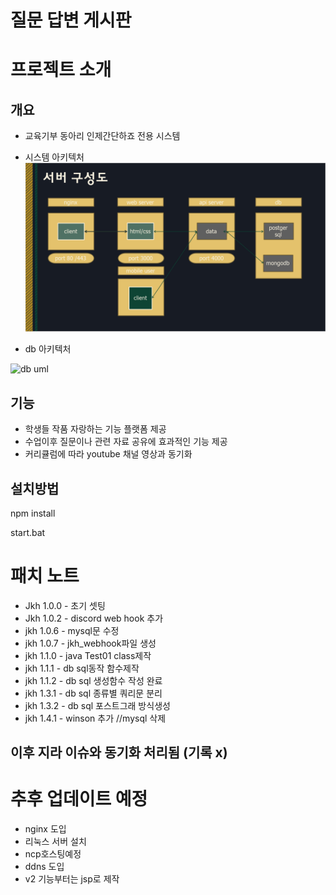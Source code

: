# 질문 답변 게시판
# 프로젝트 소개
## 개요
- 교육기부 동아리 인제간단하죠 전용 시스템
- 시스템 아키텍처
![Architecture](./Architecture2.png)

- db 아키텍처

![db uml](./Dbuml.png)

## 기능
- 학생들 작품 자랑하는 기능 플랫폼 제공
- 수업이후 질문이나 관련 자료 공유에 효과적인 기능 제공
- 커리큘럼에 따라 youtube 채널 영상과 동기화

## 설치방법

npm install

start.bat

# 패치 노트
- Jkh 1.0.0 - 초기 셋팅
- Jkh 1.0.2 - discord web hook 추가
- jkh 1.0.6 - mysql문 수정
- jkh 1.0.7 - jkh_webhook파일 생성 
- jkh 1.1.0 - java Test01 class제작
- jkh 1.1.1 - db sql동작 함수제작
- jkh 1.1.2 - db sql 생성함수 작성 완료
- jkh 1.3.1 - db sql 종류별 쿼리문 분리
- jkh 1.3.2 - db sql 포스트그래 방식생성
- jkh 1.4.1 - winson 추가 //mysql 삭제

## 이후 지라 이슈와 동기화 처리됨 (기록 x)

# 추후 업데이트 예정
- nginx 도입
- 리눅스 서버 설치
- ncp호스팅예정
- ddns 도입
- v2 기능부터는 jsp로 제작 
